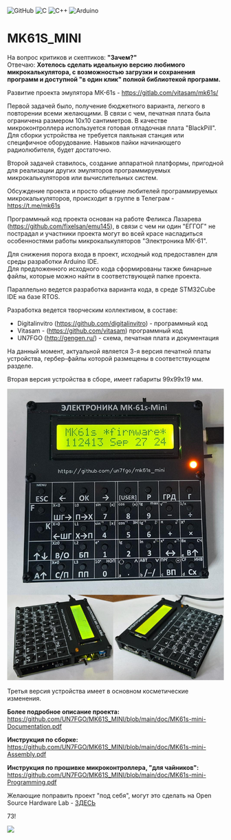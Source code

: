 ![GitHub](https://img.shields.io/badge/github-%23121011.svg?style=for-the-badge&logo=github&logoColor=white)
![C](https://img.shields.io/badge/c-%2300599C.svg?style=for-the-badge&logo=c&logoColor=white) 
![C++](https://img.shields.io/badge/c++-%2300599C.svg?style=for-the-badge&logo=c%2B%2B&logoColor=white)
![Arduino](https://img.shields.io/badge/-Arduino-00979D?style=for-the-badge&logo=Arduino&logoColor=white)


# MK61S_MINI


   На вопрос критиков и скептиков: **"Зачем?"**  
   Отвечаю: **Хотелось сделать идеальную версию любимого микрокалькулятора, с возможностью загрузки и сохранения программ и доступной "в один клик" полной библиотекой программ.**


Развитие проекта эмулятора МК-61s - https://gitlab.com/vitasam/mk61s/

Первой задачей было, получение бюджетного варианта, легкого в повторении всеми желающими. В связи с чем, печатная плата была ограничена размером 10х10 сантиметров. В качестве микроконтроллера используется готовая отладочная плата "BlackPill". Для сборки устройства не требуется паяльная станция или специфичное оборудование. Навыков пайки начинающего радиолюбителя, будет достаточно.

Второй задачей ставилось, создание аппаратной платформы, пригодной для реализации других эмуляторов программируемых микрокалькуляторов или вычислительных систем.

Обсуждение проекта и просто общение любителей программируемых микрокалькуляторов, происходит в группе в Телеграм - https://t.me/mk61s

Программный код проекта основан на работе Феликса Лазарева (https://github.com/fixelsan/emu145), в связи с чем ни один "ЕГГОГ" не пострадал и участники проекта могут во всей красе насладиться особенностями работы микрокалькуляторов "Электроника МК-61".

Для снижения порога входа в проект, исходный код предоставлен для среды разработки Arduino IDE.   
Для предложенного исходного кода сформированы также бинарные файлы, которые можно найти в соответствующей папке проекта.

Параллельно ведется разработка варианта кода, в среде STM32Cube IDE на базе RTOS.

Разработка ведется творческим коллективом, в составе:
- Digitalinvitro (https://github.com/digitalinvitro) - программный код
- Vitasam - (https://github.com/vitasam) программный код
- UN7FGO (http://gengen.ru/) - схема, печатная плата и документация

На данный момент, актуальной является 3-я версия печатной платы устройства, гербер-файлы которой размещены в соответствующем разделе. 

Вторая версия устройства в сборе, имеет габариты 99х99х19 мм. 

![2-я версия устройства в сборе](https://github.com/UN7FGO/MK61S_MINI/blob/main/img/mk-61s-mini-c.jpg)

Третья версия устройства имеет в основном косметические изменения.

**Более подробное описание проекта:**  
https://github.com/UN7FGO/MK61S_MINI/blob/main/doc/MK61s-mini-Documentation.pdf

**Инструкция по сборке:**  
https://github.com/UN7FGO/MK61S_MINI/blob/main/doc/MK61s-mini-Assembly.pdf

**Инструкция по прошивке микроконтроллера, "для чайников":**  
https://github.com/UN7FGO/MK61S_MINI/blob/main/doc/MK61s-mini-Programming.pdf

Желающие поправить проект "под себя", могут это сделать на Open Source Hardware Lab - <a href="https://oshwlab.com/un7fgo/mk61s_v1_copy_copy_copy_copy"> ЗДЕСЬ </a>



73!


![](https://komarev.com/ghpvc/?username=MK61s-mini)
